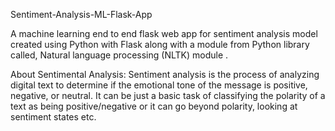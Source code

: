 Sentiment-Analysis-ML-Flask-App

A machine learning end to end flask web app for sentiment analysis model created using Python with Flask along with a module from Python library called, Natural language processing (NLTK) module .

About Sentimental Analysis:
Sentiment analysis is the process of analyzing digital text to determine if the emotional tone of the message is positive, negative, or neutral. 
It can be just a basic task of classifying the polarity of a text as being positive/negative or it can go beyond polarity, looking at sentiment states etc.
